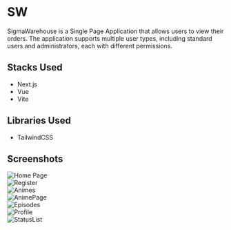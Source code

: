 # SW

SigmaWarehouse is a Single Page Application that allows users to view their orders. 
The application supports multiple user types, including standard users and administrators, each with different permissions.

## Stacks Used
- Next.js 
- Vue
- Vite

## Libraries Used
- TailwindCSS

## Screenshots
![Home Page](./public/images/homepage.png)
<br/>
![Register](./public/images/register.png)
<br/>
![Animes](./public/images/Animess.png)
<br/>
![AnimePage](./public/images/AnimesPage.png)
<br/>
![Episodes](./public/images/Episodes.png)
<br/>
![Profile](./public/images/Profile.png)
<br/>
![StatusList](./public/images/StatusList.png)